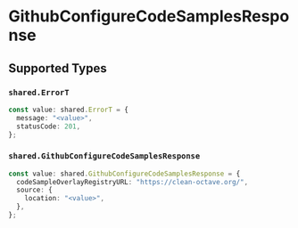 # GithubConfigureCodeSamplesResponse


## Supported Types

### `shared.ErrorT`

```typescript
const value: shared.ErrorT = {
  message: "<value>",
  statusCode: 201,
};
```

### `shared.GithubConfigureCodeSamplesResponse`

```typescript
const value: shared.GithubConfigureCodeSamplesResponse = {
  codeSampleOverlayRegistryURL: "https://clean-octave.org/",
  source: {
    location: "<value>",
  },
};
```

